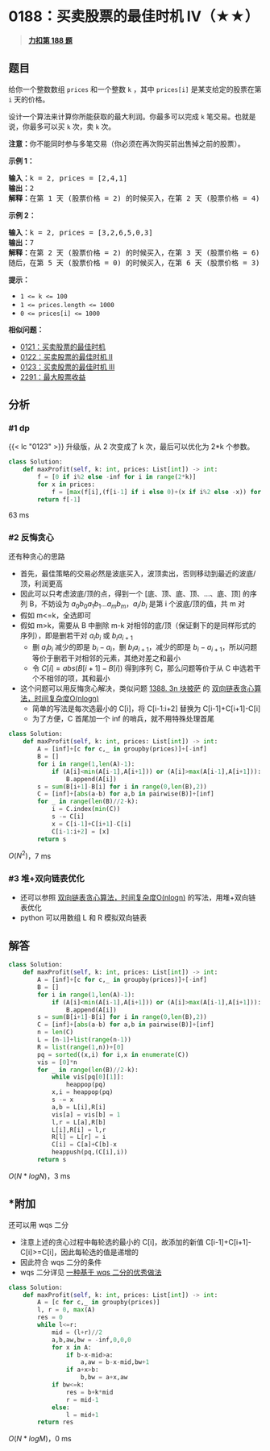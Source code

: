 # 0188：买卖股票的最佳时机 IV（★★）


> <u>**[力扣第 188 题](https://leetcode.cn/problems/best-time-to-buy-and-sell-stock-iv/)**</u>

## 题目

<p>给你一个整数数组 <code>prices</code> 和一个整数 <code>k</code> ，其中 <code>prices[i]</code> 是某支给定的股票在第 <code>i</code><em> </em>天的价格。</p>

<p>设计一个算法来计算你所能获取的最大利润。你最多可以完成 <code>k</code> 笔交易。也就是说，你最多可以买 <code>k</code> 次，卖 <code>k</code> 次。</p>

<p><strong>注意：</strong>你不能同时参与多笔交易（你必须在再次购买前出售掉之前的股票）。</p>



<p><strong class="example">示例 1：</strong></p>

<pre>
<strong>输入：</strong>k = 2, prices = [2,4,1]
<strong>输出：</strong>2
<strong>解释：</strong>在第 1 天 (股票价格 = 2) 的时候买入，在第 2 天 (股票价格 = 4) 的时候卖出，这笔交易所能获得利润 = 4-2 = 2 。</pre>

<p><strong class="example">示例 2：</strong></p>

<pre>
<strong>输入：</strong>k = 2, prices = [3,2,6,5,0,3]
<strong>输出：</strong>7
<strong>解释：</strong>在第 2 天 (股票价格 = 2) 的时候买入，在第 3 天 (股票价格 = 6) 的时候卖出, 这笔交易所能获得利润 = 6-2 = 4 。
随后，在第 5 天 (股票价格 = 0) 的时候买入，在第 6 天 (股票价格 = 3) 的时候卖出, 这笔交易所能获得利润 = 3-0 = 3 。</pre>



<p><strong>提示：</strong></p>

<ul>
<li><code>1 &lt;= k &lt;= 100</code></li>
<li><code>1 &lt;= prices.length &lt;= 1000</code></li>
<li><code>0 &lt;= prices[i] &lt;= 1000</code></li>
</ul>


**相似问题：**
- [0121：买卖股票的最佳时机](/leetcode/0121)
- [0122：买卖股票的最佳时机 II](/leetcode/0122)
- [0123：买卖股票的最佳时机 III](/leetcode/0123)
- [2291：最大股票收益](/leetcode/2291)


## 分析

### #1 dp

 {{< lc "0123" >}} 升级版，从 2 次变成了 k 次，最后可以优化为 2*k 个参数。

```python
class Solution:
    def maxProfit(self, k: int, prices: List[int]) -> int:
        f = [0 if i%2 else -inf for i in range(2*k)]
        for x in prices:
            f = [max(f[i],(f[i-1] if i else 0)+(x if i%2 else -x)) for i in range(2*k)]
        return f[-1]
```
63 ms

### #2 反悔贪心

还有种贪心的思路
- 首先，最佳策略的交易必然是波底买入，波顶卖出，否则移动到最近的波底/顶，利润更高
- 因此可以只考虑波底/顶的点，得到一个 [底、顶、底、顶、...、底、顶] 的序列 B，不妨设为 $a_0b_0a_1b_1...a_mb_m，a_i/b_i$ 是第 i 个波底/顶的值，共 m 对
- 假如 m<=k，全选即可
- 假如 m>k，需要从 B 中删除 m-k 对相邻的底/顶（保证剩下的是同样形式的序列），即是删若干对 $a_ib_i$ 或 $b_ia_{i+1}$
	- 删 $a_ib_i$ 减少的即是 $b_i-a_i$，删 $b_ia_{i+1}$，减少的即是 $b_i-a_{i+1}$，所以问题等价于删若干对相邻的元素，其绝对差之和最小
	- 令 $C[i]=abs(B[i+1]-B[i])$ 得到序列 C，那么问题等价于从 C 中选若干个不相邻的项，其和最小
- 这个问题可以用反悔贪心解决，类似问题 [1388. 3n 块披萨](https://leetcode.cn/problems/pizza-with-3n-slices/description/) 的 [双向链表贪心算法，时间复杂度O(nlogn)](https://leetcode.cn/problems/pizza-with-3n-slices/solutions/163281/shuang-xiang-lian-biao-tan-xin-suan-fa-shi-jian-fu/)
	- 简单的写法是每次选最小的 C[i]，将 C[i-1:i+2] 替换为 C[i-1]+C[i+1]-C[i]
	- 为了方便，C 首尾加一个 inf 的哨兵，就不用特殊处理首尾


```Python []
class Solution:
    def maxProfit(self, k: int, prices: List[int]) -> int:
        A = [inf]+[c for c,_ in groupby(prices)]+[-inf]
        B = []
        for i in range(1,len(A)-1):
            if (A[i]<min(A[i-1],A[i+1])) or (A[i]>max(A[i-1],A[i+1])):
                B.append(A[i])
        s = sum(B[i+1]-B[i] for i in range(0,len(B),2))
        C = [inf]+[abs(a-b) for a,b in pairwise(B)]+[inf]
        for _ in range(len(B)//2-k):
            i = C.index(min(C))
            s -= C[i]
            x = C[i-1]+C[i+1]-C[i]
            C[i-1:i+2] = [x]
        return s
```

$O(N^2)$，7 ms

### #3 堆+双向链表优化

- 还可以参照 [双向链表贪心算法，时间复杂度O(nlogn)](https://leetcode.cn/problems/pizza-with-3n-slices/solutions/163281/shuang-xiang-lian-biao-tan-xin-suan-fa-shi-jian-fu/) 的写法，用堆+双向链表优化
- python 可以用数组 L 和 R 模拟双向链表

## 解答

```python []
class Solution:
    def maxProfit(self, k: int, prices: List[int]) -> int:
        A = [inf]+[c for c,_ in groupby(prices)]+[-inf]
        B = []
        for i in range(1,len(A)-1):
            if (A[i]<min(A[i-1],A[i+1])) or (A[i]>max(A[i-1],A[i+1])):
                B.append(A[i])
        s = sum(B[i+1]-B[i] for i in range(0,len(B),2))
        C = [inf]+[abs(a-b) for a,b in pairwise(B)]+[inf]
        n = len(C)
        L = [n-1]+list(range(n-1))
        R = list(range(1,n))+[0]
        pq = sorted((x,i) for i,x in enumerate(C))
        vis = [0]*n
        for _ in range(len(B)//2-k):
            while vis[pq[0][1]]:
                heappop(pq)
            x,i = heappop(pq)
            s -= x
            a,b = L[i],R[i]
            vis[a] = vis[b] = 1
            l,r = L[a],R[b]
            L[i],R[i] = l,r
            R[l] = L[r] = i
            C[i] = C[a]+C[b]-x
            heappush(pq,(C[i],i))
        return s
```

$O(N*logN)$，3 ms

## *附加

还可以用 wqs 二分
- 注意上述的贪心过程中每轮选的最小的 C[i]，故添加的新值 C[i-1]+C[i+1]-C[i]>=C[i]，因此每轮选的值是递增的
- 因此符合 wqs 二分的条件
- wqs 二分详见 [一种基于 wqs 二分的优秀做法](https://leetcode.cn/problems/best-time-to-buy-and-sell-stock-iv/solutions/536396/yi-chong-ji-yu-wqs-er-fen-de-you-xiu-zuo-x36r/)

```python []
class Solution:
    def maxProfit(self, k: int, prices: List[int]) -> int:
        A = [c for c,_ in groupby(prices)]
        l, r = 0, max(A)
        res = 0
        while l<=r:
            mid = (l+r)//2
            a,b,aw,bw = -inf,0,0,0
            for x in A:
                if b-x-mid>a:
                    a,aw = b-x-mid,bw+1
                if a+x>b:
                    b,bw = a+x,aw
            if bw<=k:
                res = b+k*mid
                r = mid-1
            else:
                l = mid+1
        return res
```
$O(N*logM)$，0 ms
